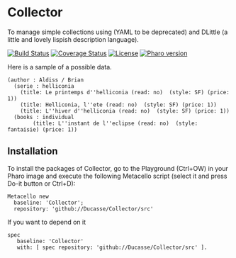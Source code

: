# Collector
To manage simple collections using (YAML to be deprecated) and DLittle (a little and lovely lispish description language).

[![Build Status](https://travis-ci.com/Ducasse/Collector.svg?branch=master)](https://travis-ci.com/Ducasse/Collector)
[![Coverage Status](https://coveralls.io/repos/github/Ducasse/Collector/badge.svg?branch=master)](https://coveralls.io/github/Ducasse/Collector?branch=master)
[![License](https://img.shields.io/badge/license-MIT-blue.svg)](https://raw.githubusercontent.com/Ducasse/Collector/master/LICENSE)
[![Pharo version](https://img.shields.io/badge/Pharo-8.0-%23aac9ff.svg)](https://pharo.org/download)


Here is a sample of a possible data.

```
(author : Aldiss / Brian 
  (serie : helliconia  
  	(title: Le printemps d''helliconia (read: no)  (style: SF) (price: 1))
  	(title: Helliconia, l''ete (read: no)  (style: SF) (price: 1))
 	(title: L''hiver d''helliconia (read: no)  (style: SF) (price: 1))
  (books : individual
    	(title: L''instant de l''eclipse (read: no)  (style: fantaisie) (price: 1))
 ```     
      
## Installation

To install the packages of Collector, go to the Playground (Ctrl+OW) in your Pharo image and execute the following Metacello script (select it and press Do-it button or Ctrl+D):

```Smalltalk
Metacello new
  baseline: 'Collector';
  repository: 'github://Ducasse/Collector/src'
```

If you want to depend on it

```
spec 
   baseline: 'Collector' 
   with: [ spec repository: 'github://Ducasse/Collector/src' ].
```
